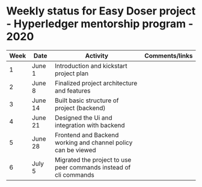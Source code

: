 # Weekly status for Easy Doser project - Hyperledger mentorship program - 2020

| Week | Date     | Activity | Comments/links  |
| -----|----------|----------|-----------------|
| 1    | June 1  | Introduction and kickstart project plan |  |
| 2    | June 8  | Finalized project architecture and features |  |
| 3    | June 14  | Built basic structure of project (backend) |  |
| 4    | June 21  | Designed the Ui and integration with backend |  |
| 5    | June 28  | Frontend and Backend working and channel policy can be viewed  |  |
| 6   | July 5  | Migrated the project to use peer commands instead of cli commands |  |

